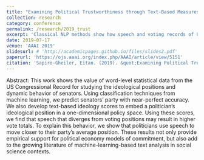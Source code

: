 ```yaml
---
title: "Examining Political Trustworthiness through Text-Based Measures of Ideology"
collection: research
category: conference
permalink: /research/2019_trust
excerpt: 'Classical NLP methods show how speech and voting records of U.S. senators differ in systematic ways.'
date: 2019-07-17
venue: 'AAAI 2019'
slidesurl: # 'http://academicpages.github.io/files/slides2.pdf'
paperurl: 'https://ojs.aaai.org/index.php/AAAI/article/view/5151'
citation: 'Sapiro-Gheiler, Eitan. (2019). &quot;Examining Political Trustworthiness through Text-Based Measures of Ideology.&quot; <i>Proceedings of the 33rd AAAI Conference on Artificial Intelligence,</i>, vol. 33(1); pp. 100029--100030.'
---
```


Abstract: This work shows the value of word-level statistical data from the US Congressional Record for studying the ideological positions and dynamic behavior of senators. Using classification techniques from machine learning, we predict senators’ party with near-perfect accuracy. We also develop text-based ideology scores to embed a politician’s ideological position in a one-dimensional policy space. Using these scores, we find that speech that diverges from voting positions may result in higher vote totals. To explain this behavior, we show that politicians use speech to move closer to their party’s average position. These results not only provide empirical support for political economy models of commitment, but also add to the growing literature of machine-learning-based text analysis in social science contexts.